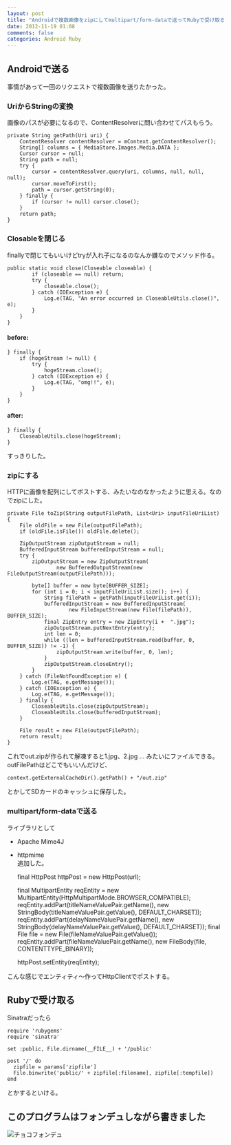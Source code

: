 ```yaml
---
layout: post
title: "Androidで複数画像をzipにしてmultipart/form-dataで送ってRubyで受け取る"
date: 2012-11-19 01:08
comments: false
categories: Android Ruby
---
```


## Androidで送る

事情があって一回のリクエストで複数画像を送りたかった。  

### UriからStringの変換

画像のパスが必要になるので、ContentResolverに問い合わせてパスもらう。  

    private String getPath(Uri uri) {
        ContentResolver contentResolver = mContext.getContentResolver();
        String[] columns = { MediaStore.Images.Media.DATA };
        Cursor cursor = null;
        String path = null;
        try {
            cursor = contentResolver.query(uri, columns, null, null, null);
            cursor.moveToFirst();
            path = cursor.getString(0);
        } finally {
            if (cursor != null) cursor.close();
        }
        return path;
    }

### Closableを閉じる

finallyで閉じてもいいけどtryが入れ子になるのなんか嫌なのでメソッド作る。  

    public static void close(Closeable closeable) {
            if (closeable == null) return;
            try {
                closeable.close();
            } catch (IOException e) {
                Log.e(TAG, "An error occurred in CloseableUtils.close()", e);
            }
        }
    }

#### before:  

    } finally {
        if (hogeStream != null) {
            try {
                hogeStream.close();
            } catch (IOException e) {
                Log.e(TAG, "omg!!", e);
            }
        }
    }

#### after:  

    } finally {
        CloseableUtils.close(hogeStream);
    }

すっきりした。  

### zipにする

HTTPに画像を配列にしてポストする、みたいなのなかったように思える。なのでzipにした。  

    private File toZip(String outputFilePath, List<Uri> inputFileUriList) {
        File oldFile = new File(outputFilePath);
        if (oldFile.isFile()) oldFile.delete();

        ZipOutputStream zipOutputStream = null;
        BufferedInputStream bufferedInputStream = null;
        try {
            zipOutputStream = new ZipOutputStream(
                    new BufferedOutputStream(new FileOutputStream(outputFilePath)));

            byte[] buffer = new byte[BUFFER_SIZE];
            for (int i = 0; i < inputFileUriList.size(); i++) {
                String filePath = getPath(inputFileUriList.get(i));
                bufferedInputStream = new BufferedInputStream(
                        new FileInputStream(new File(filePath)), BUFFER_SIZE);
                final ZipEntry entry = new ZipEntry(i +  ".jpg");
                zipOutputStream.putNextEntry(entry);
                int len = 0;
                while ((len = bufferedInputStream.read(buffer, 0, BUFFER_SIZE)) != -1) {
                    zipOutputStream.write(buffer, 0, len);
                }
                zipOutputStream.closeEntry();
            }
        } catch (FileNotFoundException e) {
            Log.e(TAG, e.getMessage());
        } catch (IOException e) {
            Log.e(TAG, e.getMessage());
        } finally {
            CloseableUtils.close(zipOutputStream);
            CloseableUtils.close(bufferedInputStream);
        }

        File result = new File(outputFilePath);
        return result;
    }

これでout.zipが作られて解凍すると1.jpg、2.jpg ... みたいにファイルできる。  
outFilePathはどこでもいいんだけど、  

    context.getExternalCacheDir().getPath() + "/out.zip"

とかしてSDカードのキャッシュに保存した。  

### multipart/form-dataで送る

ライブラリとして  
* Apache Mime4J  
* httpmime  
追加した。  

    final HttpPost httpPost = new HttpPost(url);

    final MultipartEntity reqEntity =
            new MultipartEntity(HttpMultipartMode.BROWSER_COMPATIBLE);
    reqEntity.addPart(titleNameValuePair.getName(),
            new StringBody(titleNameValuePair.getValue(), DEFAULT_CHARSET));
    reqEntity.addPart(delayNameValuePair.getName(),
            new StringBody(delayNameValuePair.getValue(), DEFAULT_CHARSET));
    final File file = new File(fileNameValuePair.getValue());
    reqEntity.addPart(fileNameValuePair.getName(),
            new FileBody(file, CONTENTTYPE_BINARY));

    httpPost.setEntity(reqEntity);

こんな感じでエンティティ〜作ってHttpClientでポストする。  

## Rubyで受け取る
Sinatraだったら  

    require 'rubygems'
    require 'sinatra'
    
    set :public, File.dirname(__FILE__) + '/public'
    
    post '/' do
      zipfile = params['zipfile']
      File.binwrite('public/' + zipfile[:filename], zipfile[:tempfile])
    end

とかするといける。  

## このプログラムはフォンデュしながら書きました

![チョコフォンデュ](http://dl.dropbox.com/u/54255753/blog/201211/fondue.gif)
